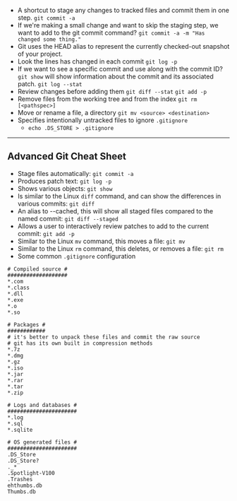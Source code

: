 - A shortcut to stage any changes to tracked files and commit them in one step.
`git commit -a`
- If we're making a small change and want to skip the staging step, we want to add to the git commit command?
`git commit -a -m "Has changed some thing."`
- Git uses the HEAD alias to represent the currently checked-out snapshot of your project.
- Look the lines has changed in each commit
`git log -p`
- If we want to see a specific commit and use along with the commit ID?
`git show` will show information about the commit and its associated patch.
`git log --stat`
- Review changes before adding them
`git diff --stat`
`git add -p`
- Remove files from the working tree and from the index
`git rm [<pathspec>]`
- Move or rename a file, a directory
`git mv <source> <destination>`
- Specifies intentionally untracked files to ignore
`.gitignore`
    - `echo .DS_STORE > .gitignore`

----
## Advanced Git Cheat Sheet
- Stage files automatically: `git commit -a`
- Produces patch text: `git log -p`
- Shows various objects: `git show`	
- Is similar to the Linux `diff` command, and can show the differences in various commits: `git diff`
- An alias to --cached, this will show all staged files compared to the named commit: `git diff --staged`
- Allows a user to interactively review patches to add to the current commit: `git add -p`
- Similar to the Linux `mv` command, this moves a file: `git mv`
- Similar to the Linux `rm` command, this deletes, or removes a file: `git rm`
- Some common `.gitignore` configuration
```
# Compiled source #
###################
*.com
*.class
*.dll
*.exe
*.o
*.so

# Packages #
############
# it's better to unpack these files and commit the raw source
# git has its own built in compression methods
*.7z
*.dmg
*.gz
*.iso
*.jar
*.rar
*.tar
*.zip

# Logs and databases #
######################
*.log
*.sql
*.sqlite

# OS generated files #
######################
.DS_Store
.DS_Store?
._*
.Spotlight-V100
.Trashes
ehthumbs.db
Thumbs.db
```